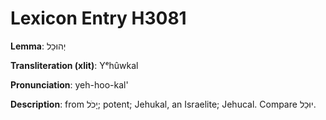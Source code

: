 # Lexicon Entry H3081

**Lemma**: יְהוּכַל

**Transliteration (xlit)**: Yᵉhûwkal

**Pronunciation**: yeh-hoo-kal'

**Description**:
from יָכֹל; potent; Jehukal, an Israelite; Jehucal. Compare יוּכַל.
